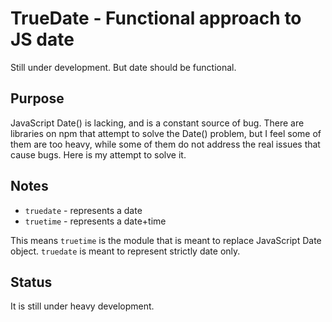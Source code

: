 # TrueDate - Functional approach to JS date

Still under development. But date should be functional.

## Purpose

JavaScript Date() is lacking, and is a constant source of bug. There are libraries on npm that attempt to solve the Date() problem,
but I feel some of them are too heavy, while some of them do not address the real issues that cause bugs. Here is my attempt to
solve it.

## Notes

* `truedate` - represents a date
* `truetime` - represents a date+time

This means `truetime` is the module that is meant to replace JavaScript Date object. `truedate` is meant to represent
strictly date only.

## Status

It is still under heavy development.
